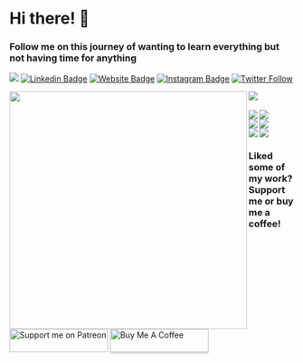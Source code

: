 # Hi there! 👋  
### Follow me on this journey of wanting to learn everything but not having time for anything
![](https://komarev.com/ghpvc/?username=andreclerigo&style=flat&color=brightgreen)
[![Linkedin Badge](https://img.shields.io/badge/-LinkedIn-0e76a8?style=flat-square&logo=Linkedin&logoColor=white)](https://www.linkedin.com/in/andr%C3%A9-cl%C3%A9rigo-525598217/)
[![Website Badge](https://img.shields.io/badge/Website-3b5998?style=flat-square&logo=google-chrome&logoColor=white)](https://andreclerigo.github.io)
[![Instagram Badge](https://img.shields.io/badge/-Instagram-e4405f?style=flat-square&logo=Instagram&logoColor=white)](https://www.instagram.com/andreclerigo_/)
[![Twitter Follow](https://img.shields.io/twitter/follow/mrmaster__?label=Follow)](https://twitter.com/mrmaster__)
<br>

<div>
  <img align="left" src="https://github-readme-stats.vercel.app/api?username=andreclerigo&theme=gotham&show_icons=true" width="420"/>
  <img src="https://github-readme-stats.vercel.app/api/top-langs/?username=andreclerigo&hide=vhdl&theme=gotham&langs_count=6&layout=compact"/>
</div>

<br>

<div>
  <a href="https://github.com/andreclerigo/pico-projects">
    <img align="left" src="https://github-readme-stats.vercel.app/api/pin/?username=andreclerigo&repo=pico-projects&theme=react&show_owner=true"/>
  </a>
  <a href="https://github.com/andreclerigo/rpi_minecraft_web">
    <img src="https://github-readme-stats.vercel.app/api/pin/?username=andreclerigo&repo=rpi_minecraft_web&theme=react&show_owner=true"/>
  </a>
</div>

<div>
  <a href="https://github.com/andreclerigo/leci_2ano">
    <img align="left" src="https://github-readme-stats.vercel.app/api/pin/?username=andreclerigo&repo=leci_2ano&theme=react&show_owner=true"/>
  </a>
  <a href="https://github.com/andreclerigo/leci_3ano">
    <img src="https://github-readme-stats.vercel.app/api/pin/?username=andreclerigo&repo=leci_3ano&theme=react&show_owner=true"/>
  </a>
</div>

<div>
  <a href="https://github.com/andreclerigo/weather_twitterbot">
    <img align="left" align="center" src="https://github-readme-stats.vercel.app/api/pin/?username=andreclerigo&repo=weather_twitterbot&theme=react&show_owner=true"/>
  </a>
  <a href="https://github.com/andreclerigo/cryptochecker">
    <img src="https://github-readme-stats.vercel.app/api/pin/?username=andreclerigo&repo=cryptochecker&theme=react&show_owner=true"/>
  </a>
</div>

### Liked some of my work? Support me or buy me a coffee!
<a href="https://www.patreon.com/andreclerigo" target="_blank"><img src="https://i.imgur.com/4ALn5Gs.png" alt="Support me on Patreon" style="height: 41px !important;width: 174px !important;"></a>
<a href="https://www.buymeacoffee.com/andreclerigo" target="_blank"><img src="https://www.buymeacoffee.com/assets/img/custom_images/orange_img.png" alt="Buy Me A Coffee" style="height: 41px !important;width: 174px !important;box-shadow: 0px 3px 2px 0px rgba(190, 190, 190, 0.5) !important;-webkit-box-shadow: 0px 3px 2px 0px rgba(190, 190, 190, 0.5) !important;" ></a>
